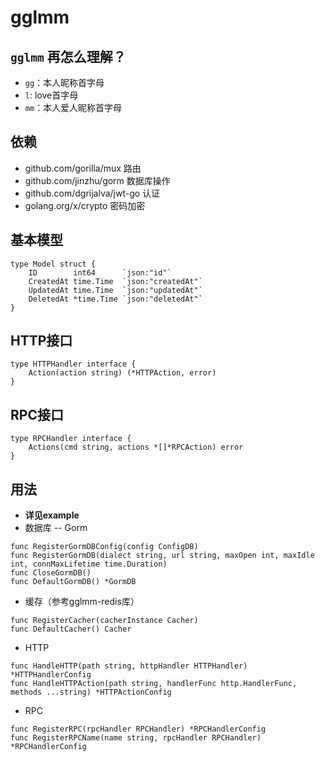 # gglmm
## `gglmm` 再怎么理解？
+ `gg`：本人昵称首字母
+ `l`: love首字母
+ `mm`：本人爱人昵称首字母
## 依赖
+ github.com/gorilla/mux  路由
+ github.com/jinzhu/gorm  数据库操作
+ github.com/dgrijalva/jwt-go 认证
+ golang.org/x/crypto 密码加密
## 基本模型
```golang
type Model struct {
	ID        int64      `json:"id"`
	CreatedAt time.Time  `json:"createdAt"`
	UpdatedAt time.Time  `json:"updatedAt"`
	DeletedAt *time.Time `json:"deletedAt"`
}
```
## HTTP接口
```golang
type HTTPHandler interface {
	Action(action string) (*HTTPAction, error)
}
```
## RPC接口
```golang
type RPCHandler interface {
	Actions(cmd string, actions *[]*RPCAction) error
}
```
## 用法
+ **详见example**
+ 数据库 -- Gorm
```golang
func RegisterGormDBConfig(config ConfigDB)
func RegisterGormDB(dialect string, url string, maxOpen int, maxIdle int, connMaxLifetime time.Duration)
func CloseGormDB()
func DefaultGormDB() *GormDB
```
+ 缓存（参考gglmm-redis库）
```golang
func RegisterCacher(cacherInstance Cacher)
func DefaultCacher() Cacher
```
+ HTTP
```golang
func HandleHTTP(path string, httpHandler HTTPHandler) *HTTPHandlerConfig
func HandleHTTPAction(path string, handlerFunc http.HandlerFunc, methods ...string) *HTTPActionConfig
```
+ RPC
```golang
func RegisterRPC(rpcHandler RPCHandler) *RPCHandlerConfig
func RegisterRPCName(name string, rpcHandler RPCHandler) *RPCHandlerConfig
```